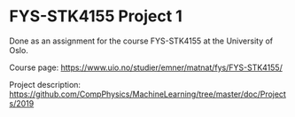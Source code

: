 # FYS-STK4155 Project 1
Done as an assignment for the course FYS-STK4155 at the University of Oslo.

Course page: <https://www.uio.no/studier/emner/matnat/fys/FYS-STK4155/>

Project description: <https://github.com/CompPhysics/MachineLearning/tree/master/doc/Projects/2019>
